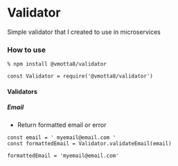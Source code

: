 # Validator
Simple validator that I created to use in microservices

### How to use
```
% npm install @vmotta8/validator
```

```
const Validator = require('@vmotta8/validator')
```

#### Validators
##### Email
  - Return formatted email or error
```
const email = ' myemail@email.com '
const formattedEmail = Validator.validateEmail(email)

formattedEmail = 'myemail@email.com'
```